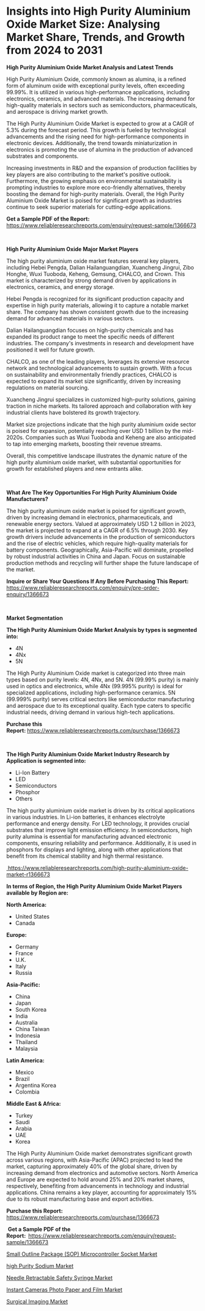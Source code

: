 <p><h1>Insights into High Purity Aluminium Oxide Market Size: Analysing Market Share, Trends, and Growth from 2024 to 2031</h1></p><p><strong>High Purity Aluminium Oxide Market Analysis and Latest Trends</strong></p>
<p><p>High Purity Aluminium Oxide, commonly known as alumina, is a refined form of aluminum oxide with exceptional purity levels, often exceeding 99.99%. It is utilized in various high-performance applications, including electronics, ceramics, and advanced materials. The increasing demand for high-quality materials in sectors such as semiconductors, pharmaceuticals, and aerospace is driving market growth.</p><p>The High Purity Aluminium Oxide Market is expected to grow at a CAGR of 5.3% during the forecast period. This growth is fueled by technological advancements and the rising need for high-performance components in electronic devices. Additionally, the trend towards miniaturization in electronics is promoting the use of alumina in the production of advanced substrates and components.</p><p>Increasing investments in R&D and the expansion of production facilities by key players are also contributing to the market's positive outlook. Furthermore, the growing emphasis on environmental sustainability is prompting industries to explore more eco-friendly alternatives, thereby boosting the demand for high-purity materials. Overall, the High Purity Aluminium Oxide Market is poised for significant growth as industries continue to seek superior materials for cutting-edge applications.</p></p>
<p><strong>Get a Sample PDF of the Report:&nbsp;</strong> <a href="https://www.reliableresearchreports.com/enquiry/request-sample/1366673?utm_campaign=38&utm_medium=2&utm_source=Github&utm_content=ia&utm_term=06122024&utm_id=high-purity-aluminium-oxide">https://www.reliableresearchreports.com/enquiry/request-sample/1366673</a></p>
<p>&nbsp;</p>
<p><strong>High Purity Aluminium Oxide Major Market Players</strong></p>
<p><p>The high purity aluminium oxide market features several key players, including Hebei Pengda, Dalian Hailanguangdian, Xuancheng Jingrui, Zibo Honghe, Wuxi Tuoboda, Keheng, Gemsung, CHALCO, and Crown. This market is characterized by strong demand driven by applications in electronics, ceramics, and energy storage.</p><p>Hebei Pengda is recognized for its significant production capacity and expertise in high purity materials, allowing it to capture a notable market share. The company has shown consistent growth due to the increasing demand for advanced materials in various sectors.</p><p>Dalian Hailanguangdian focuses on high-purity chemicals and has expanded its product range to meet the specific needs of different industries. The company's investments in research and development have positioned it well for future growth.</p><p>CHALCO, as one of the leading players, leverages its extensive resource network and technological advancements to sustain growth. With a focus on sustainability and environmentally friendly practices, CHALCO is expected to expand its market size significantly, driven by increasing regulations on material sourcing.</p><p>Xuancheng Jingrui specializes in customized high-purity solutions, gaining traction in niche markets. Its tailored approach and collaboration with key industrial clients have bolstered its growth trajectory.</p><p>Market size projections indicate that the high purity aluminium oxide sector is poised for expansion, potentially reaching over USD 1 billion by the mid-2020s. Companies such as Wuxi Tuoboda and Keheng are also anticipated to tap into emerging markets, boosting their revenue streams.</p><p>Overall, this competitive landscape illustrates the dynamic nature of the high purity aluminium oxide market, with substantial opportunities for growth for established players and new entrants alike.</p></p>
<p>&nbsp;</p>
<p><strong>What Are The Key Opportunities For High Purity Aluminium Oxide Manufacturers?</strong></p>
<p><p>The high purity aluminum oxide market is poised for significant growth, driven by increasing demand in electronics, pharmaceuticals, and renewable energy sectors. Valued at approximately USD 1.2 billion in 2023, the market is projected to expand at a CAGR of 6.5% through 2030. Key growth drivers include advancements in the production of semiconductors and the rise of electric vehicles, which require high-quality materials for battery components. Geographically, Asia-Pacific will dominate, propelled by robust industrial activities in China and Japan. Focus on sustainable production methods and recycling will further shape the future landscape of the market.</p></p>
<p><strong>Inquire or Share Your Questions If Any Before Purchasing This Report:</strong> <a href="https://www.reliableresearchreports.com/enquiry/pre-order-enquiry/1366673?utm_campaign=38&utm_medium=2&utm_source=Github&utm_content=ia&utm_term=06122024&utm_id=high-purity-aluminium-oxide">https://www.reliableresearchreports.com/enquiry/pre-order-enquiry/1366673</a></p>
<p>&nbsp;</p>
<p><strong>Market Segmentation</strong></p>
<p><strong>The High Purity Aluminium Oxide Market Analysis by types is segmented into:</strong></p>
<p><ul><li>4N</li><li>4Nx</li><li>5N</li></ul></p>
<p><p>The High Purity Aluminium Oxide market is categorized into three main types based on purity levels: 4N, 4Nx, and 5N. 4N (99.99% purity) is mainly used in optics and electronics, while 4Nx (99.995% purity) is ideal for specialized applications, including high-performance ceramics. 5N (99.999% purity) serves critical sectors like semiconductor manufacturing and aerospace due to its exceptional quality. Each type caters to specific industrial needs, driving demand in various high-tech applications.</p></p>
<p><strong>Purchase this Report:&nbsp;</strong><a href="https://www.reliableresearchreports.com/purchase/1366673?utm_campaign=38&utm_medium=2&utm_source=Github&utm_content=ia&utm_term=06122024&utm_id=high-purity-aluminium-oxide">https://www.reliableresearchreports.com/purchase/1366673</a></p>
<p>&nbsp;</p>
<p><strong>The High Purity Aluminium Oxide Market Industry Research by Application is segmented into:</strong></p>
<p><ul><li>Li-Ion Battery</li><li>LED</li><li>Semiconductors</li><li>Phosphor</li><li>Others</li></ul></p>
<p><p>The high purity aluminium oxide market is driven by its critical applications in various industries. In Li-ion batteries, it enhances electrolyte performance and energy density. For LED technology, it provides crucial substrates that improve light emission efficiency. In semiconductors, high purity alumina is essential for manufacturing advanced electronic components, ensuring reliability and performance. Additionally, it is used in phosphors for displays and lighting, along with other applications that benefit from its chemical stability and high thermal resistance.</p></p>
<p><a href="https://www.reliableresearchreports.com/high-purity-aluminium-oxide-market-r1366673?utm_campaign=38&utm_medium=2&utm_source=Github&utm_content=ia&utm_term=06122024&utm_id=high-purity-aluminium-oxide">&nbsp;https://www.reliableresearchreports.com/high-purity-aluminium-oxide-market-r1366673</a></p>
<p><strong>In terms of Region, the High Purity Aluminium Oxide Market Players available by Region are:</strong></p>
<p>
    <p> <strong> North America: </strong>
        <ul>
            <li>United States</li>
            <li>Canada</li>
        </ul>
        </p> 
    <p> <strong> Europe: </strong>
        <ul>
            <li>Germany</li>
            <li>France</li>
            <li>U.K.</li>
            <li>Italy</li>
            <li>Russia</li>
        </ul>
        </p> 
    <p> <strong> Asia-Pacific: </strong>
        <ul>
            <li>China</li>
            <li>Japan</li>
            <li>South Korea</li>
            <li>India</li>
            <li>Australia</li>
            <li>China Taiwan</li>
            <li>Indonesia</li>
            <li>Thailand</li>
            <li>Malaysia</li>
        </ul>
        </p> 
    <p> <strong> Latin America: </strong>
        <ul>
            <li>Mexico</li>
            <li>Brazil</li>
            <li>Argentina Korea</li>
            <li>Colombia</li>
        </ul>
        </p> 
    <p> <strong> Middle East & Africa: </strong>
        <ul>
            <li>Turkey</li>
            <li>Saudi</li>
            <li>Arabia</li>
            <li>UAE</li>
            <li>Korea</li>
        </ul>
    </p>
    </p>
<p><p>The High Purity Aluminium Oxide market demonstrates significant growth across various regions, with Asia-Pacific (APAC) projected to lead the market, capturing approximately 40% of the global share, driven by increasing demand from electronics and automotive sectors. North America and Europe are expected to hold around 25% and 20% market shares, respectively, benefiting from advancements in technology and industrial applications. China remains a key player, accounting for approximately 15% due to its robust manufacturing base and export activities.</p></p>
<p><strong>Purchase this Report: </strong><a href="https://www.reliableresearchreports.com/purchase/1366673?utm_campaign=38&utm_medium=2&utm_source=Github&utm_content=ia&utm_term=06122024&utm_id=high-purity-aluminium-oxide">https://www.reliableresearchreports.com/purchase/1366673</a></p>
<p>&nbsp;<strong>Get a Sample PDF of the Report:&nbsp;&nbsp;</strong><a href="https://www.reliableresearchreports.com/enquiry/request-sample/1366673?utm_campaign=38&utm_medium=2&utm_source=Github&utm_content=ia&utm_term=06122024&utm_id=high-purity-aluminium-oxide">https://www.reliableresearchreports.com/enquiry/request-sample/1366673</a></p>
<p><strong></strong></p>
<p><p><a href="https://issuu.com/reportprime-2/docs/small-outline-package-sop-microcontroller-socket-m?utm_campaign=38&utm_medium=2&utm_source=Github&utm_content=ia&utm_term=06122024&utm_id=high-purity-aluminium-oxide">Small Outline Package (SOP) Microcontroller Socket Market</a></p><p><a href="https://github.com/arionmp/Market-Research-Report-List-5/blob/main/high-purity-sodium-market.md?utm_campaign=38&utm_medium=2&utm_source=Github&utm_content=ia&utm_term=06122024&utm_id=high-purity-aluminium-oxide">high Purity Sodium Market</a></p><p><a href="https://www.linkedin.com/pulse/understanding-needle-retractable-safety-syringe-market-yzmjc?utm_campaign=38&utm_medium=2&utm_source=Github&utm_content=ia&utm_term=06122024&utm_id=high-purity-aluminium-oxide">Needle Retractable Safety Syringe Market</a></p><p><a href="https://issuu.com/reportprime-2/docs/instant-cameras-photo-paper-and-film-market-size-2?utm_campaign=38&utm_medium=2&utm_source=Github&utm_content=ia&utm_term=06122024&utm_id=high-purity-aluminium-oxide">Instant Cameras Photo Paper and Film Market</a></p><p><a href="https://www.linkedin.com/pulse/exploring-61-growth-surgical-imaging-market-2031-key-6q1gc?utm_campaign=38&utm_medium=2&utm_source=Github&utm_content=ia&utm_term=06122024&utm_id=high-purity-aluminium-oxide">Surgical Imaging Market</a></p></p>